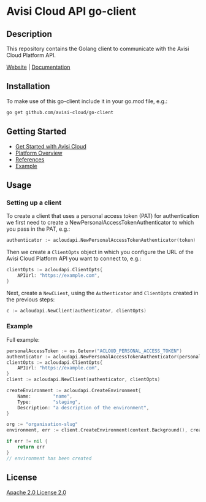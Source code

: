 # Avisi Cloud API go-client

## Description

This repository contains the Golang client to communicate with the Avisi Cloud Platform API.

[Website](https://avisi.cloud) | [Documentation](https://docs.avisi.cloud)

## Installation

To make use of this go-client include it in your go.mod file, e.g.:

```bash
go get github.com/avisi-cloud/go-client
```

## Getting Started

- [Get Started with Avisi Cloud](https://docs.avisi.cloud/docs/get-started/introduction/)
- [Platform Overview](https://docs.avisi.cloud/product/introduction/)
- [References](https://docs.avisi.cloud/references/references-overview/)
- [Example](example)

## Usage

### Setting up a client

To create a client that uses a personal access token (PAT) for authentication we first need to create a NewPersonalAccessTokenAuthenticator to which you pass in the PAT, e.g.:

```go
authenticator := acloudapi.NewPersonalAccessTokenAuthenticator(token)
```

Then we create a `ClientOpts` object in which you configure the URL of the Avisi Cloud Platform API you want to connect to, e.g.:

```go
clientOpts := acloudapi.ClientOpts{
	APIUrl: "https://example.com",
}
```

Next, create a `NewCLient`, using the `Authenticator` and `ClientOpts` created in the previous steps:

```go
c := acloudapi.NewClient(authenticator, clientOpts)
```

### Example

Full example:

```go
personalAccessToken := os.Getenv("ACLOUD_PERSONAL_ACCESS_TOKEN")
authenticator := acloudapi.NewPersonalAccessTokenAuthenticator(personalAccessToken)
clientOpts := acloudapi.ClientOpts{
	APIUrl: "https://example.com",
}
client := acloudapi.NewClient(authenticator, clientOpts)

createEnvironment := acloudapi.CreateEnvironment{
	Name:        "name",
	Type:        "staging",
	Description: "a description of the environment",
}

org := "organisation-slug"
environment, err := client.CreateEnvironment(context.Background(), createEnvironment, org)

if err != nil {
	return err
}
// environment has been created
```

## License

[Apache 2.0 License 2.0](lICENSE)
